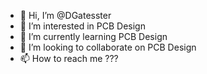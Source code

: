 - 👋 Hi, I’m @DGatesster
- 👀 I’m interested in PCB Design
- 🌱 I’m currently learning PCB Design
- 💞️ I’m looking to collaborate on PCB Design
- 📫 How to reach me ???

<!---
DGatesster/DGatesster is a ✨ special ✨ repository because its `README.md` (this file) appears on your GitHub profile.
You can click the Preview link to take a look at your changes.
--->

